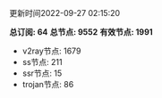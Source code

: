 更新时间2022-09-27 02:15:20

**总订阅: 64**
**总节点: 9552**
**有效节点: 1991**
- v2ray节点: 1679
- ss节点: 211
- ssr节点: 15
- trojan节点: 86
